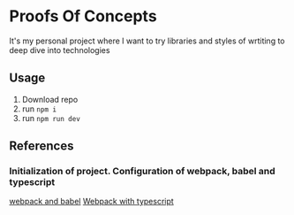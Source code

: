 # Proofs Of Concepts

It's my personal project where I want to try libraries and styles of wrtiting to deep dive into technologies

## Usage

1. Download repo
2. run `npm i`
3. run `npm run dev`

## References

### Initialization of project. Configuration of webpack, babel and typescript

[webpack and babel](https://javascript.plainenglish.io/create-a-react-app-from-scratch-in-2021-8e9948602e9c)
[Webpack with typescript](https://blog.logrocket.com/using-webpack-typescript/)
